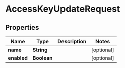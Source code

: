

# AccessKeyUpdateRequest


## Properties

| Name | Type | Description | Notes |
|------------ | ------------- | ------------- | -------------|
|**name** | **String** |  |  [optional] |
|**enabled** | **Boolean** |  |  [optional] |




